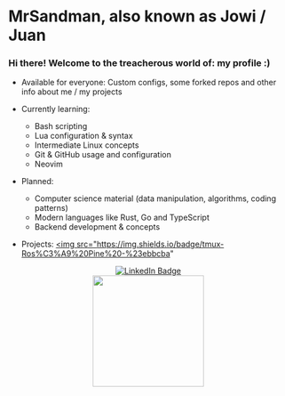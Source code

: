 
# MrSandman, also known as Jowi / Juan


### Hi there! Welcome to the treacherous world of: my profile :)

- Available for everyone: Custom configs, some forked repos and other info about me / my projects

- Currently learning: 
  * Bash scripting
  * Lua configuration & syntax
  * Intermediate Linux concepts
  * Git & GitHub usage and configuration
  * Neovim
  
- Planned:
  * Computer science material (data manipulation, algorithms, coding patterns)
  * Modern languages like Rust, Go and TypeScript
  * Backend development & concepts

- Projects:
    <a align="center" href="https://github.com/rose-pine/tmux" target="blank"><img src="https://img.shields.io/badge/tmux-Ros%C3%A9%20Pine%20-%23ebbcba"


<div id="badges" align="center">
  <a href="https://www.linkedin.com/in/juan-mananes-prieto">
    <img src="https://img.shields.io/badge/LinkedIn-blue?style=for-the-badge&logo=linkedin&logoColor=white" alt="LinkedIn Badge"/>
  </a>
</div>
<div id="header" align="center">
  <img src="https://media2.giphy.com/media/qBPfoLfWxabJACq7Dv/giphy.gif?cid=ecf05e4742btzqnriv93gmg3bicaesqtmrq87mrvroomlmvz&ep=v1_gifs_search&rid=giphy.gif&ct=g" width="200"/>
</div>
